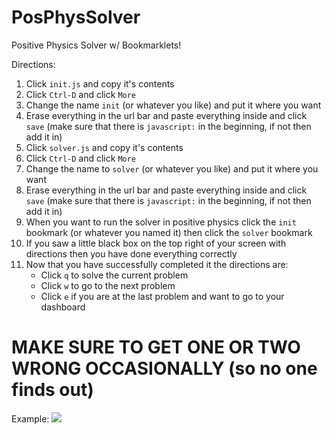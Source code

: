 # PosPhysSolver
Positive Physics Solver w/ Bookmarklets!

Directions:
1. Click `init.js` and copy it's contents
2. Click `Ctrl-D` and click `More`
3. Change the name `init` (or whatever you like) and put it where you want
4. Erase everything in the url bar and paste everything inside and click `save` (make sure that there is `javascript:` in the beginning, if not then add it in)
5. Click `solver.js` and copy it's contents
6. Click `Ctrl-D` and click `More`
7. Change the name to `solver` (or whatever you like) and put it where you want
8. Erase everything in the url bar and paste everything inside and click `save` (make sure that there is `javascript:` in the beginning, if not then add it in)
9. When you want to run the solver in positive physics click the `init` bookmark (or whatever you named it) then click the `solver` bookmark
10. If you saw a little black box on the top right of your screen with directions then you have done everything correctly
11. Now that you have successfully completed it the directions are:
    - Click `q` to solve the current problem
    - Click `w` to go to the next problem
    - Click `e` if you are at the last problem and want to go to your dashboard

# MAKE SURE TO GET ONE OR TWO WRONG OCCASIONALLY (so no one finds out)

Example:
![](https://gyazo.com/9ef1e85eda291e2b84e3aeb5e3f59008)
